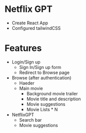 # Netflix GPT

- Create React App
- Configured tailwindCSS 

# Features

- Login/Sign up
    - Sign In/Sign up form
    - Redirect to Browse page
- Browse (after authentication)
    - Haeder
    - Main movie
        - Background movie trailer
        - Movie title and description
        - Movie suggestions
         - Movie Lists * N
- NetflixGPT
    - Search bar
    - Movie suggestions
